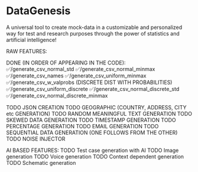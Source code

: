 # DataGenesis

A universal tool to create mock-data in a customizable and personalized way for test and research purposes through the power of statistics and artificial intelligence!

RAW FEATURES:

DONE (IN ORDER OF APPEARING IN THE CODE):
✅/generate_csv_normal_std
✅/generate_csv_normal_minmax
✅/generate_csv_names
✅/generate_csv_uniform_minmax
✅/generate_csv_w_valprobs (DISCRETE DIST WITH PROBABILITIES)
✅/generate_csv_uniform_discrete
✅/generate_csv_normal_discrete_std
✅/generate_csv_normal_discrete_minmax

TODO JSON CREATION
TODO GEOGRAPHIC (COUNTRY, ADDRESS, CITY etc GENERATION)
TODO RANDOM MEANINGFUL TEXT GENERATION
TODO SKEWED DATA GENERATION
TODO TIMESTAMP GENERATION
TODO PERCENTAGE GENERATION
TODO EMAIL GENERATION
TODO SEQUENTIAL DATA GENERATION (ONE FOLLOWS FROM THE OTHER)
TODO NOISE INJECTOR

AI BASED FEATURES:
TODO Test case generation with AI
TODO Image generation
TODO Voice generation
TODO Context dependent generation
TODO Schematic generation
